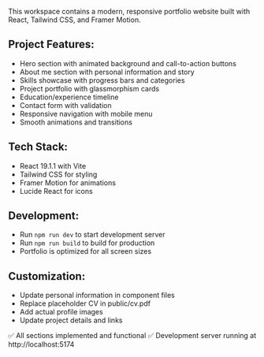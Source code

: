 <!-- Portfolio Website for M.A.G. Sandaruwan - Backend Developer -->

This workspace contains a modern, responsive portfolio website built with React, Tailwind CSS, and Framer Motion.

## Project Features:
- Hero section with animated background and call-to-action buttons
- About me section with personal information and story
- Skills showcase with progress bars and categories
- Project portfolio with glassmorphism cards
- Education/experience timeline
- Contact form with validation
- Responsive navigation with mobile menu
- Smooth animations and transitions

## Tech Stack:
- React 19.1.1 with Vite
- Tailwind CSS for styling
- Framer Motion for animations
- Lucide React for icons

## Development:
- Run `npm run dev` to start development server
- Run `npm run build` to build for production
- Portfolio is optimized for all screen sizes

## Customization:
- Update personal information in component files
- Replace placeholder CV in public/cv.pdf
- Add actual profile images
- Update project details and links

✅ All sections implemented and functional
✅ Development server running at http://localhost:5174
